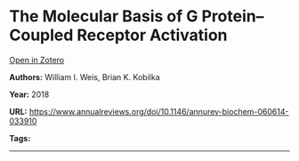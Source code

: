 # The Molecular Basis of G Protein–Coupled Receptor Activation
[Open in Zotero](zotero://select/items/@WeisKobilka_2018)

**Authors:** William I. Weis, Brian K. Kobilka

**Year:** 2018

**URL:** https://www.annualreviews.org/doi/10.1146/annurev-biochem-060614-033910

**Tags:**

---